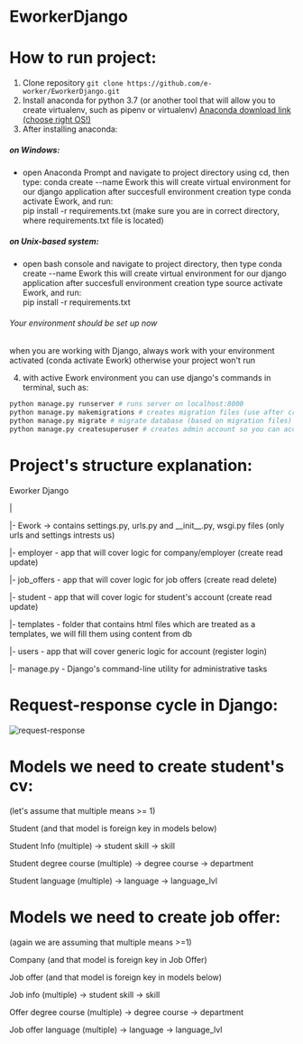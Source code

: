 # EworkerDjango

# How to run project:
1. Clone repository `git clone https://github.com/e-worker/EworkerDjango.git`
2. Install anaconda for python 3.7 (or another tool that will allow you to create virtualenv, such as pipenv or virtualenv)
[Anaconda download link (choose right OS!)](https://www.anaconda.com/distribution/)
3. After installing anaconda:
 ##### on Windows:
 - open Anaconda Prompt and navigate to project directory using cd, then type: conda create --name Ework 
 this will create virtual environment for our django application
 after succesfull environment creation type conda activate Ework, and run:     
 pip install -r requirements.txt
 (make sure you are in correct directory, where requirements.txt file is located)
##### on Unix-based system:
- open bash console and navigate to project directory, then type conda create --name Ework
this will create virtual environment for our django application
after succesfull environment creation type source activate Ework, and run:     
pip install -r requirements.txt
 
###### Your environment should be set up now
when you are working with Django, always work with your environment activated (conda activate Ework)
otherwise your project won't run

4. with active Ework environment you can use django's commands in terminal, such as:
```python
python manage.py runserver # runs server on localhost:8000
python manage.py makemigrations # creates migration files (use after creating new models in models.py)
python manage.py migrate # migrate database (based on migration files)
python manage.py createsuperuser # creates admin account so you can access /admin page
```

# Project's structure explanation:
<p>Eworker Django</p>
<p>|</p>
<p>|- Ework -> contains settings.py, urls.py and __init__.py, wsgi.py files (only urls and settings intrests us)</p>
<p>|- employer - app that will cover logic for company/employer (create read update)</p>
<p>|- job_offers - app that will cover logic for job offers (create read delete)</p>
<p>|- student - app that will cover logic for student's account (create read update)</p>
<p>|- templates - folder that contains html files which are treated as a templates, we will fill them using content from db</p> 
<p>|- users - app that will  cover generic logic for account (register login)</p>
<p>|- manage.py - Django's command-line utility for administrative tasks</p>

# Request-response cycle in Django:
![request-response](https://4.bp.blogspot.com/-KowrZmen8ko/WMluNkJmN5I/AAAAAAAACCU/SePlDNoOUmkdB_mck0gKDTZB4qgROlzzgCLcB/s640/django-request-life-cycle.png)

# Models we need to create student's cv:
<p>(let's assume that multiple means >= 1)</p>
<p>Student (and that model is foreign key in models below)</p>
<p>Student Info (multiple) -> student skill -> skill</p>
<p>Student degree course (multiple) -> degree course -> department</p>
<p>Student language (multiple) -> language -> language_lvl</p>

# Models we need to create job offer: 
<p>(again we are assuming that multiple means >=1)</p>
<p>Company (and that model is foreign key in Job Offer)</p>
<p>Job offer (and that model is foreign key in models below)</p>
<p>Job info (multiple) -> student skill -> skill</p>
<p>Offer degree course (multiple) -> degree course -> department</p>
<p>Job offer language (multiple) -> language -> language_lvl</p>

